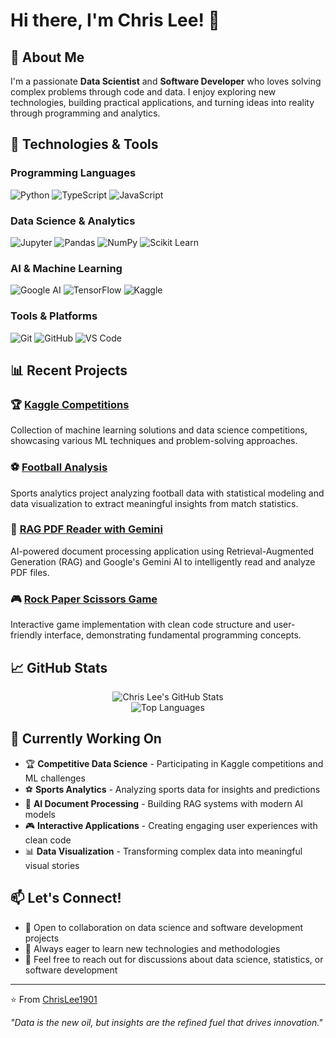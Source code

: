 # Hi there, I'm Chris Lee! 👋

## 🚀 About Me
I'm a passionate **Data Scientist** and **Software Developer** who loves solving complex problems through code and data. I enjoy exploring new technologies, building practical applications, and turning ideas into reality through programming and analytics.

## 🔧 Technologies & Tools

### Programming Languages
![Python](https://img.shields.io/badge/-Python-3776AB?style=flat-square&logo=Python&logoColor=white)
![TypeScript](https://img.shields.io/badge/-TypeScript-3178C6?style=flat-square&logo=typescript&logoColor=white)
![JavaScript](https://img.shields.io/badge/-JavaScript-F7DF1E?style=flat-square&logo=javascript&logoColor=black)

### Data Science & Analytics
![Jupyter](https://img.shields.io/badge/-Jupyter-F37626?style=flat-square&logo=jupyter&logoColor=white)
![Pandas](https://img.shields.io/badge/-Pandas-150458?style=flat-square&logo=pandas&logoColor=white)
![NumPy](https://img.shields.io/badge/-NumPy-013243?style=flat-square&logo=numpy&logoColor=white)
![Scikit Learn](https://img.shields.io/badge/-Scikit%20Learn-F7931E?style=flat-square&logo=scikit-learn&logoColor=white)

### AI & Machine Learning
![Google AI](https://img.shields.io/badge/-Gemini%20AI-4285F4?style=flat-square&logo=google&logoColor=white)
![TensorFlow](https://img.shields.io/badge/-TensorFlow-FF6F00?style=flat-square&logo=tensorflow&logoColor=white)
![Kaggle](https://img.shields.io/badge/-Kaggle-20BEFF?style=flat-square&logo=kaggle&logoColor=white)

### Tools & Platforms
![Git](https://img.shields.io/badge/-Git-F05032?style=flat-square&logo=git&logoColor=white)
![GitHub](https://img.shields.io/badge/-GitHub-181717?style=flat-square&logo=github&logoColor=white)
![VS Code](https://img.shields.io/badge/-VS%20Code-007ACC?style=flat-square&logo=visual-studio-code&logoColor=white)

## 📊 Recent Projects

### 🏆 [Kaggle Competitions](https://github.com/ChrisLee1901/kaggle)
Collection of machine learning solutions and data science competitions, showcasing various ML techniques and problem-solving approaches.

### ⚽ [Football Analysis](https://github.com/ChrisLee1901/football_analysis)
Sports analytics project analyzing football data with statistical modeling and data visualization to extract meaningful insights from match statistics.

### 📄 [RAG PDF Reader with Gemini](https://github.com/ChrisLee1901/Rag-read-pdf-file-using-gemini)
AI-powered document processing application using Retrieval-Augmented Generation (RAG) and Google's Gemini AI to intelligently read and analyze PDF files.

### 🎮 [Rock Paper Scissors Game](https://github.com/ChrisLee1901/rock_paper_scissor_game)
Interactive game implementation with clean code structure and user-friendly interface, demonstrating fundamental programming concepts.

## 📈 GitHub Stats

<div align="center">
  <img src="https://github-readme-stats.vercel.app/api?username=ChrisLee1901&show_icons=true&theme=radical&include_all_commits=true&count_private=true" alt="Chris Lee's GitHub Stats" />
</div>

<div align="center">
  <img src="https://github-readme-stats.vercel.app/api/top-langs/?username=ChrisLee1901&layout=compact&theme=radical" alt="Top Languages" />
</div>

## 🌱 Currently Working On
- 🏆 **Competitive Data Science** - Participating in Kaggle competitions and ML challenges
- ⚽ **Sports Analytics** - Analyzing sports data for insights and predictions
- 🤖 **AI Document Processing** - Building RAG systems with modern AI models
- 🎮 **Interactive Applications** - Creating engaging user experiences with clean code
- 📊 **Data Visualization** - Transforming complex data into meaningful visual stories

## 📫 Let's Connect!
- 💼 Open to collaboration on data science and software development projects
- 🎯 Always eager to learn new technologies and methodologies
- 📧 Feel free to reach out for discussions about data science, statistics, or software development

---

⭐️ From [ChrisLee1901](https://github.com/ChrisLee1901)

*"Data is the new oil, but insights are the refined fuel that drives innovation."*
